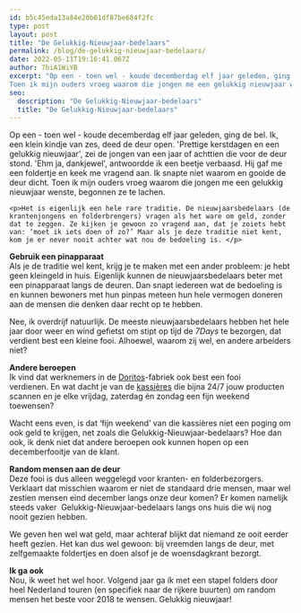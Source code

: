 ```yaml
---
id: b5c45eda13a84e20b01df87be684f2fc
type: post
layout: post
title: "De Gelukkig-Nieuwjaar-bedelaars"
permalink: /blog/de-gelukkig-nieuwjaar-bedelaars/
date: 2022-05-11T19:16:41.067Z
author: 7biA1WiYB
excerpt: "Op een - toen wel - koude decemberdag elf jaar geleden, ging de bel. Ik, een klein kindje van zes, deed de deur open. 'Prettige kerstdagen en een gelukkig nieuwjaar', zei de jongen van een jaar of achttien die voor de deur stond. 'Ehm ja, dankjewel', antwoordde ik een beetje verbaasd. Hij gaf me een foldertje en keek me vragend aan. Ik snapte niet waarom en gooide de deur dicht.
Toen ik mijn ouders vroeg waarom die jongen me een gelukkig nieuwjaar wenste, begonnen ze te lachen.  "
seo:
  description: "De Gelukkig-Nieuwjaar-bedelaars"
  title: "De Gelukkig-Nieuwjaar-bedelaars"
---
```

Op een - toen wel - koude decemberdag elf jaar geleden, ging de bel. Ik, een klein kindje van zes, deed de deur open. 'Prettige kerstdagen en een gelukkig nieuwjaar', zei de jongen van een jaar of achttien die voor de deur stond. 'Ehm ja, dankjewel', antwoordde ik een beetje verbaasd. Hij gaf me een foldertje en keek me vragend aan. Ik snapte niet waarom en gooide de deur dicht.
Toen ik mijn ouders vroeg waarom die jongen me een gelukkig nieuwjaar wenste, begonnen ze te lachen.  

    <p>Het is eigenlijk een hele rare traditie. De nieuwjaarsbedelaars (de krantenjongens en folderbrengers) vragen als het ware om geld, zonder dat te zeggen. Ze kijken je gewoon zo vragend aan, dat je zoiets hebt van: ‘moet ik iets doen of zo?’ Maar als je deze traditie niet kent, kom je er never nooit achter wat nou de bedoeling is. </p>
<p><strong>Gebruik een pinapparaat</strong><br>Als je de traditie wel kent, krijg je te maken met een ander probleem: je hebt geen kleingeld in huis. Eigenlijk kunnen de nieuwjaarsbedelaars beter met een pinapparaat langs de deuren. Dan snapt iedereen wat de bedoeling is en kunnen bewoners met hun pinpas meteen hun hele vermogen doneren aan de mensen die denken daar recht op te hebben.  </p>
<p>Nee, ik overdrijf natuurlijk. De meeste nieuwjaarsbedelaars hebben het hele jaar door weer en wind gefietst om stipt op tijd de <em>7Days</em> te bezorgen, dat verdient best een kleine fooi. Alhoewel, waarom zij wel, en andere arbeiders niet? </p>
<p><strong>Andere beroepen</strong><br>Ik vind dat werknemers in de <a href="https://7dagen.netlify.app/blog/mijn-doritosgrot" target="_blank">Doritos</a>-fabriek ook best een fooi verdienen. En wat dacht je van de <a href="https://7dagen.netlify.app/blog/de-vijf-klanten-die-elke-kassi%C3%A8re-tegenkomt">kassières</a> die bijna 24/7 jouw producten scannen en je elke vrijdag, zaterdag én zondag een fijn weekend toewensen?</p>
<p>Wacht eens even, is dat ‘fijn weekend’ van die kassières niet een poging om ook geld te krijgen, net zoals die Gelukkig-Nieuwjaar-bedelaars? Hoe dan ook, ik denk niet dat andere beroepen ook kunnen hopen op een decemberfooitje van de klant.</p>
<p><strong>Random mensen aan de deur</strong><br>Deze fooi is dus alleen weggelegd voor kranten- en folderbezorgers. Verklaart dat misschien waarom er niet de standaard drie mensen, maar wel zestien mensen eind december langs onze deur komen? Er komen namelijk steeds vaker  Gelukkig-Nieuwjaar-bedelaars langs ons huis die wij nog nooit gezien hebben.</p>
<p>We geven hen wel wat geld, maar achteraf blijkt dat niemand ze ooit eerder heeft gezien. Het kan dus wel gewoon: bij vreemden langs de deur, met zelfgemaakte foldertjes en doen alsof je de woensdagkrant bezorgt.</p>
<p><strong>Ik ga ook</strong><br>Nou, ik weet het wel hoor. Volgend jaar ga ík met een stapel folders door heel Nederland touren (en specifiek naar de rijkere buurten) om random mensen het beste voor 2018 te wensen. Gelukkig nieuwjaar! </p>  
